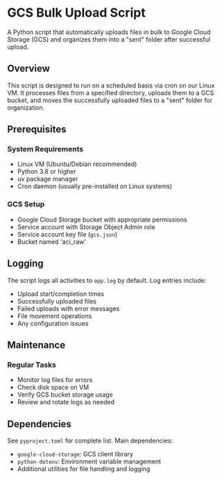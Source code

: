 # GCS Bulk Upload Script

A Python script that automatically uploads files in bulk to Google Cloud Storage (GCS) and organizes them into a "sent" folder after successful upload.

## Overview

This script is designed to run on a scheduled basis via cron on our Linux VM. It processes files from a specified directory, uploads them to a GCS bucket, and moves the successfully uploaded files to a "sent" folder for organization.

## Prerequisites

### System Requirements

- Linux VM (Ubuntu/Debian recommended)
- Python 3.8 or higher
- uv package manager
- Cron daemon (usually pre-installed on Linux systems)

### GCS Setup

- Google Cloud Storage bucket with appropriate permissions
- Service account with Storage Object Admin role
- Service account key file (`gcs.json`)
- Bucket named 'aci_raw'

## Logging

The script logs all activities to `app.log` by default. Log entries include:

- Upload start/completion times
- Successfully uploaded files
- Failed uploads with error messages
- File movement operations
- Any configuration issues

## Maintenance

### Regular Tasks

- Monitor log files for errors
- Check disk space on VM
- Verify GCS bucket storage usage
- Review and rotate logs as needed

## Dependencies

See `pyproject.toml` for complete list. Main dependencies:

- `google-cloud-storage`: GCS client library
- `python-dotenv`: Environment variable management
- Additional utilities for file handling and logging
